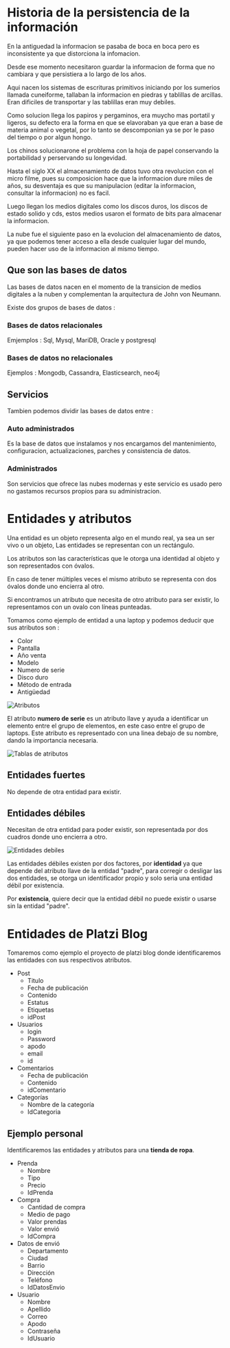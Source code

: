 # **Historia de la persistencia de la información**
En la antiguedad la informacion se pasaba de boca en boca pero es inconsistente ya que distorciona la infomacion. 

Desde ese momento necesitaron guardar la informacion de forma que no cambiara y que persistiera a lo largo de los años. 

Aqui nacen los sistemas de escrituras primitivos iniciando por los sumerios llamada cuneiforme, tallaban la informacion en piedras y tablillas de arcillas. Eran dificiles de transportar y las tablillas eran muy debiles.

Como solucion llega los papiros y pergaminos, era muycho mas portatil y ligeros, su defecto era la forma en que se elavoraban ya que eran a base de materia animal o vegetal, por lo tanto se descomponian ya se por le paso del tiempo o por algun hongo.

Los chinos solucionarone el problema con la hoja de papel conservando la portabilidad y perservando su longevidad.

Hasta el siglo XX el almacenamiento de datos tuvo otra revolucion con el micro filme, pues su composicion hace que la informacion dure miles de años, su desventaja es que su manipulacion (editar la informacion, consultar la informacion) no es facil.

Luego llegan los medios digitales como los discos duros, los discos de estado solido y cds, estos medios usaron el formato de bits para almacenar la informacion.

La nube fue el siguiente paso en la evolucion del almacenamiento de datos, ya que podemos tener acceso a ella desde cualquier lugar del mundo, pueden hacer uso de la informacion al mismo tiempo.

## **Que son las bases de datos**
Las bases de datos nacen en el momento de la transicion de medios digitales a la nuben y complementan la arquitectura de John von Neumann.

Existe dos grupos de bases de datos : 

### **Bases de datos relacionales**
Emjemplos : Sql, Mysql, MariDB, Oracle y postgresql
### **Bases de datos no relacionales**
Ejemplos : Mongodb, Cassandra, Elasticsearch, neo4j

## **Servicios**
Tambien podemos dividir las bases de datos entre :

### **Auto administrados**
Es la base de datos que instalamos y nos encargamos del mantenimiento, configuracion, actualizaciones, parches y consistencia de datos.
### **Administrados**
Son servicios que ofrece las nubes modernas y este servicio es usado pero no gastamos recursos propios para su administracion.

# **Entidades y atributos**
Una entidad es un objeto representa algo en el mundo real, ya sea un ser vivo o un objeto, Las entidades se representan con un rectángulo.

Los atributos son las características que le otorga una identidad al objeto y son representados con óvalos.

En caso de tener múltiples veces el mismo atributo se representa con dos óvalos donde uno encierra al otro.

Si encontramos un atributo que necesita de otro atributo para ser existir, lo representamos con un ovalo con líneas punteadas.

Tomamos como ejemplo de entidad a una laptop y podemos deducir que sus atributos son :

- Color
- Pantalla
- Año venta
- Modelo
- Numero de serie
- Disco duro
- Método de entrada
- Antigüedad

![Atributos](./assets/atributos.png)

El atributo **numero de serie** es un atributo llave y ayuda a identificar un elemento entre el grupo de elementos, en este caso entre el grupo de laptops. Este atributo es representado con una linea debajo de su nombre, dando la importancia necesaria.

![Tablas de atributos](./assets/tabla-de-atributos.png)

## **Entidades fuertes**
No depende de otra entidad para existir.

## **Entidades débiles**
Necesitan de otra entidad para poder existir, son representada por dos cuadros donde uno encierra a otro.

![Entidades debiles](./assets/entidades-debiles.png)

Las entidades débiles existen por dos factores, por **identidad** ya que depende del atributo llave de la entidad "padre", para corregir o desligar las dos entidades, se otorga un identificador propio y solo seria una entidad débil por existencia.

Por **existencia**, quiere decir que la entidad débil no puede existir o usarse sin la entidad "padre".

# **Entidades de Platzi Blog**
Tomaremos como ejemplo el proyecto de platzi blog donde identificaremos las entidades con sus respectivos atributos.

- Post
  - Titulo
  - Fecha de publicación
  - Contenido
  - Estatus
  - Etiquetas
  - idPost
- Usuarios
  - login
  - Password
  - apodo
  - email
  - id
- Comentarios
  - Fecha de publicación
  - Contenido
  - idComentario
- Categorías
  - Nombre de la categoría
  - IdCategoria

## **Ejemplo personal**
Identificaremos las entidades y atributos para una **tienda de ropa**.

- Prenda
  - Nombre
  - Tipo
  - Precio
  - IdPrenda
- Compra
  - Cantidad de compra
  - Medio de pago
  - Valor prendas
  - Valor envió
  - IdCompra
- Datos de envió
  - Departamento
  - Ciudad
  - Barrio
  - Dirección
  - Teléfono
  - IdDatosEnvio
- Usuario
  - Nombre
  - Apellido
  - Correo
  - Apodo
  - Contraseña
  - IdUsuario